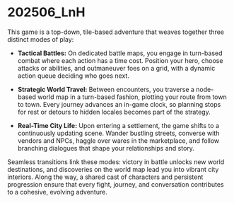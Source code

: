 # 202506_LnH

This game is a top-down, tile-based adventure that weaves together three distinct modes of play:

* **Tactical Battles:** On dedicated battle maps, you engage in turn-based combat where each action has a time cost. Position your hero, choose attacks or abilities, and outmaneuver foes on a grid, with a dynamic action queue deciding who goes next.

* **Strategic World Travel:** Between encounters, you traverse a node-based world map in a turn-based fashion, plotting your route from town to town. Every journey advances an in-game clock, so planning stops for rest or detours to hidden locales becomes part of the strategy.

* **Real-Time City Life:** Upon entering a settlement, the game shifts to a continuously updating scene. Wander bustling streets, converse with vendors and NPCs, haggle over wares in the marketplace, and follow branching dialogues that shape your relationships and story.

Seamless transitions link these modes: victory in battle unlocks new world destinations, and discoveries on the world map lead you into vibrant city interiors. Along the way, a shared cast of characters and persistent progression ensure that every fight, journey, and conversation contributes to a cohesive, evolving adventure.
